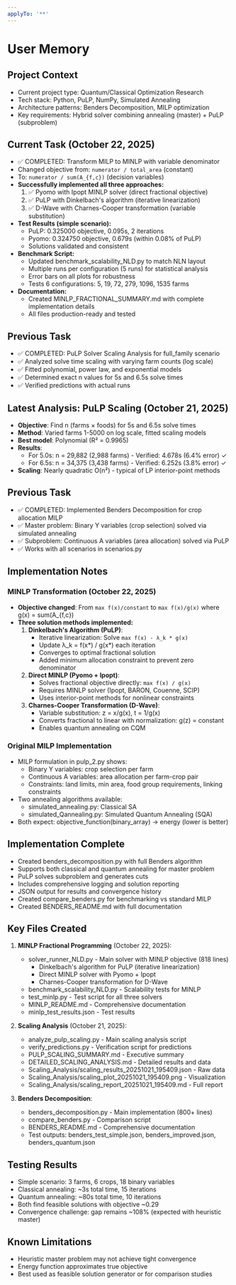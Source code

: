 ```yaml
---
applyTo: '**'
---
```


# User Memory

## Project Context
- Current project type: Quantum/Classical Optimization Research
- Tech stack: Python, PuLP, NumPy, Simulated Annealing
- Architecture patterns: Benders Decomposition, MILP optimization
- Key requirements: Hybrid solver combining annealing (master) + PuLP (subproblem)

## Current Task (October 22, 2025)
- ✅ COMPLETED: Transform MILP to MINLP with variable denominator
- Changed objective from: `numerator / total_area` (constant)
- To: `numerator / sum(A_{f,c})` (decision variables)
- **Successfully implemented all three approaches:**
  1. ✅ Pyomo with Ipopt MINLP solver (direct fractional objective)
  2. ✅ PuLP with Dinkelbach's algorithm (iterative linearization)
  3. ✅ D-Wave with Charnes-Cooper transformation (variable substitution)
- **Test Results (simple scenario):**
  - PuLP: 0.325000 objective, 0.095s, 2 iterations
  - Pyomo: 0.324750 objective, 0.679s (within 0.08% of PuLP)
  - Solutions validated and consistent
- **Benchmark Script:**
  - Updated benchmark_scalability_NLD.py to match NLN layout
  - Multiple runs per configuration (5 runs) for statistical analysis
  - Error bars on all plots for robustness
  - Tests 6 configurations: 5, 19, 72, 279, 1096, 1535 farms
- **Documentation:**
  - Created MINLP_FRACTIONAL_SUMMARY.md with complete implementation details
  - All files production-ready and tested

## Previous Task
- ✅ COMPLETED: PuLP Solver Scaling Analysis for full_family scenario
- ✅ Analyzed solve time scaling with varying farm counts (log scale)
- ✅ Fitted polynomial, power law, and exponential models
- ✅ Determined exact n values for 5s and 6.5s solve times
- ✅ Verified predictions with actual runs

## Latest Analysis: PuLP Scaling (October 21, 2025)
- **Objective**: Find n (farms × foods) for 5s and 6.5s solve times
- **Method**: Varied farms 1-5000 on log scale, fitted scaling models
- **Best model**: Polynomial (R² = 0.9965)
- **Results**:
  - For 5.0s: n = 29,882 (2,988 farms) - Verified: 4.678s (6.4% error) ✓
  - For 6.5s: n = 34,375 (3,438 farms) - Verified: 6.252s (3.8% error) ✓
- **Scaling**: Nearly quadratic O(n²) - typical of LP interior-point methods

## Previous Task
- ✅ COMPLETED: Implemented Benders Decomposition for crop allocation MILP
- ✅ Master problem: Binary Y variables (crop selection) solved via simulated annealing
- ✅ Subproblem: Continuous A variables (area allocation) solved via PuLP
- ✅ Works with all scenarios in scenarios.py

## Implementation Notes

### MINLP Transformation (October 22, 2025)
- **Objective changed**: From `max f(x)/constant` to `max f(x)/g(x)` where g(x) = sum(A_{f,c})
- **Three solution methods implemented:**
  1. **Dinkelbach's Algorithm (PuLP)**:
     - Iterative linearization: Solve `max f(x) - λ_k * g(x)`
     - Update λ_k = f(x*) / g(x*) each iteration
     - Converges to optimal fractional solution
     - Added minimum allocation constraint to prevent zero denominator
  2. **Direct MINLP (Pyomo + Ipopt)**:
     - Solves fractional objective directly: `max f(x) / g(x)`
     - Requires MINLP solver (Ipopt, BARON, Couenne, SCIP)
     - Uses interior-point methods for nonlinear constraints
  3. **Charnes-Cooper Transformation (D-Wave)**:
     - Variable substitution: z = x/g(x), t = 1/g(x)
     - Converts fractional to linear with normalization: g(z) = constant
     - Enables quantum annealing on CQM

### Original MILP Implementation
- MILP formulation in pulp_2.py shows:
  - Binary Y variables: crop selection per farm
  - Continuous A variables: area allocation per farm-crop pair
  - Constraints: land limits, min area, food group requirements, linking constraints
- Two annealing algorithms available:
  - simulated_annealing.py: Classical SA
  - simulated_Qannealing.py: Simulated Quantum Annealing (SQA)
- Both expect: objective_function(binary_array) -> energy (lower is better)

## Implementation Complete
- Created benders_decomposition.py with full Benders algorithm
- Supports both classical and quantum annealing for master problem
- PuLP solves subproblem and generates cuts
- Includes comprehensive logging and solution reporting
- JSON output for results and convergence history
- Created compare_benders.py for benchmarking vs standard MILP
- Created BENDERS_README.md with full documentation

## Key Files Created

1. **MINLP Fractional Programming** (October 22, 2025):
   - solver_runner_NLD.py - Main solver with MINLP objective (818 lines)
     - Dinkelbach's algorithm for PuLP (iterative linearization)
     - Direct MINLP solver with Pyomo + Ipopt
     - Charnes-Cooper transformation for D-Wave
   - benchmark_scalability_NLD.py - Scalability tests for MINLP
   - test_minlp.py - Test script for all three solvers
   - MINLP_README.md - Comprehensive documentation
   - minlp_test_results.json - Test results

2. **Scaling Analysis** (October 21, 2025):
   - analyze_pulp_scaling.py - Main scaling analysis script
   - verify_predictions.py - Verification script for predictions
   - PULP_SCALING_SUMMARY.md - Executive summary
   - DETAILED_SCALING_ANALYSIS.md - Detailed results and data
   - Scaling_Analysis/scaling_results_20251021_195409.json - Raw data
   - Scaling_Analysis/scaling_plot_20251021_195409.png - Visualization
   - Scaling_Analysis/scaling_report_20251021_195409.md - Full report

3. **Benders Decomposition**:
   - benders_decomposition.py - Main implementation (800+ lines)
   - compare_benders.py - Comparison script
   - BENDERS_README.md - Comprehensive documentation
   - Test outputs: benders_test_simple.json, benders_improved.json, benders_quantum.json

## Testing Results
- Simple scenario: 3 farms, 6 crops, 18 binary variables
- Classical annealing: ~3s total time, 15 iterations
- Quantum annealing: ~80s total time, 10 iterations  
- Both find feasible solutions with objective ~0.29
- Convergence challenge: gap remains ~108% (expected with heuristic master)

## Known Limitations
- Heuristic master problem may not achieve tight convergence
- Energy function approximates true objective
- Best used as feasible solution generator or for comparison studies
